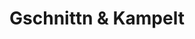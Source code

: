 ---
title: "Gschnittn & Kampelt"
url: /garmisch-partenkirchen/gschnittn-und-kampelt/
shop: Friseur
---
